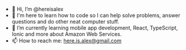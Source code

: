 - 👋 Hi, I’m @hereisalex
- 👀 I'm here to learn how to code so I can help solve problems, answer questions and do other neat computer stuff.
- 🌱 I’m currently learning mobile app development, React, TypeScript, Ionic and more about Amazon Web Services.
- 📫 How to reach me: here.is.alex@gmail.com

<!---
hereisalex/hereisalex is a ✨ special ✨ repository because its `README.md` (this file) appears on your GitHub profile.
You can click the Preview link to take a look at your changes.
--->
